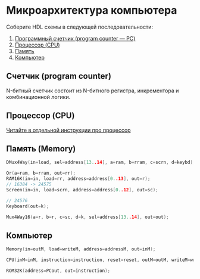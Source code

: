 # Микроархитектура компьютера

Соберите HDL схемы в следующей последовательности:

1. [Программный счетчик (program counter — PC)](counter/PC.hdl)
2. [Процессор (CPU)](CPU/CPU.hdl)
3. [Память](memory/Memory.hdl)
4. [Компьютер](computer/Computer.hdl)

## Счетчик (program counter)

N-битный счетчик состоит из N-битного регистра, инкрементора и комбинационной логики.

## Процессор (CPU)

[Читайте в отдельной инструкции про процессор](CPU/README.md)

## Память (Memory)

```c
DMux4Way(in=load, sel=address[13..14], a=ram, b=rram, c=scrn, d=keybd);

Or(a=ram, b=rram, out=rr);
RAM16K(in=in, load=rr, address=address[0..13], out=r);
// 16384 -> 24575
Screen(in=in, load=scrn, address=address[0..12], out=sc);

// 24576
Keyboard(out=k);

Mux4Way16(a=r, b=r, c=sc, d=k, sel=address[13..14], out=out);
```

## Компьютер

```c
Memory(in=outM, load=writeM, address=addressM, out=inM);

CPU(inM=inM, instruction=instruction, reset=reset, outM=outM, writeM=writeM, addressM=addressM, pc=PCout);

ROM32K(address=PCout, out=instruction);
```

